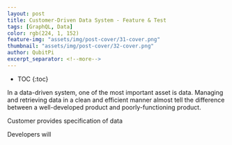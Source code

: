 ```yaml
---
layout: post
title: Customer-Driven Data System - Feature & Test
tags: [GraphQL, Data]
color: rgb(224, 1, 152)
feature-img: "assets/img/post-cover/31-cover.png"
thumbnail: "assets/img/post-cover/32-cover.png"
author: QubitPi
excerpt_separator: <!--more-->
---
```


<!--more-->

* TOC
{:toc}

In a data-driven system, one of the most important asset is data. Managing and retrieving data in a clean and efficient
manner almost tell the difference between a well-developed product and poorly-functioning product. 

Customer provides specification of data

Developers will 